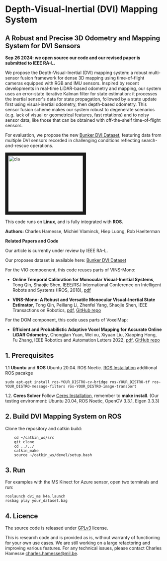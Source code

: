 # Depth-Visual-Inertial (DVI) Mapping System
## A Robust and Precise 3D Odometry and Mapping System for DVI Sensors

**Sep 26 2024: we open source our code and our revised paper is submitted to IEEE RA-L.**

We propose the Depth-Visual-Inertial (DVI) mapping system: a robust multi-sensor fusion framework for dense 3D mapping using time-of-flight cameras equipped with RGB and IMU sensors. Inspired by recent developments in real-time LiDAR-based odometry and mapping, our system uses an error-state iterative Kalman filter for state estimation: it processes the inertial sensor's data for state propagation, followed by a state update first using visual-inertial odometry, then depth-based odometry. This sensor fusion scheme makes our system robust to degenerate scenarios (e.g. lack of visual or geometrical features, fast rotations) and to noisy sensor data, like those that can be obtained with off-the-shelf time-of-flight sensors. 

For evaluation, we propose the new [Bunker DVI Dataset](https://charleshamesse.github.io/bunker-dvi-dataset), featuring data from multiple DVI sensors recorded in challenging conditions reflecting search-and-rescue operations.

<a href="https://www.youtube.com/embed/Nr6ZI32Nbs8" target="_blank"><img src="http://img.youtube.com/vi/Nr6ZI32Nbs8/0.jpg" 
alt="cla" width="240" height="180" border="10" /></a>

This code runs on **Linux**, and is fully integrated with **ROS**. 

**Authors:** Charles Hamesse, Michiel Vlaminck, Hiep Luong, Rob Haelterman

**Related Papers and Code**

Our article is currently under review by IEEE RA-L. 

Our proposes dataset is available here: [Bunker DVI Dataset](https://charleshamesse.github.io/bunker-dvi-dataset)

For the VIO compoenent, this code reuses parts of VINS-Mono:
* **Online Temporal Calibration for Monocular Visual-Inertial Systems**, Tong Qin, Shaojie Shen, IEEE/RSJ International Conference on Intelligent Robots and Systems (IROS, 2018),  [pdf](https://ieeexplore.ieee.org/abstract/document/8593603)

* **VINS-Mono: A Robust and Versatile Monocular Visual-Inertial State Estimator**, Tong Qin, Peiliang Li, Zhenfei Yang, Shaojie Shen, IEEE Transactions on Robotics, [pdf](https://ieeexplore.ieee.org/document/8421746/?arnumber=8421746&source=authoralert), [GitHub repo](https://github.com/HKUST-Aerial-Robotics/VINS-Mono)


For the DOM component, this code uses parts of VoxelMap:
* **Efficient and Probabilistic Adaptive Voxel Mapping for Accurate Online LiDAR Odometry**, Chongjian Yuan, Wei xu, Xiyuan Liu, Xiaoping Hong, Fu Zhang, IEEE Robotics and Automation Letters 2022, [pdf](https://arxiv.org/abs/2109.07082), [GitHub repo](https://github.com/hku-mars/VoxelMap)


## 1. Prerequisites
1.1 **Ubuntu** and **ROS**
Ubuntu  20.04.
ROS Noetic. [ROS Installation](http://wiki.ros.org/ROS/Installation)
additional ROS pacakge
```
sudo apt-get install ros-YOUR_DISTRO-cv-bridge ros-YOUR_DISTRO-tf ros-YOUR_DISTRO-message-filters ros-YOUR_DISTRO-image-transport
```

1.2. **Ceres Solver**
Follow [Ceres Installation](http://ceres-solver.org/installation.html), remember to **make install**.
(Our testing environment: Ubuntu 20.04, ROS Noetic, OpenCV 3.3.1, Eigen 3.3.3) 

## 2. Build DVI Mapping System on ROS
Clone the repository and catkin build:
```
    cd ~/catkin_ws/src
    git clone  
    cd ../../
    catkin_make
    source ~/catkin_ws/devel/setup.bash
```

## 3. Run
For examples with the MS Kinect for Azure sensor, open two terminals and run:
```
roslaunch dvi_ms k4a.launch
rosbag play your_dataset.bag
```

## 4. Licence
The source code is released under [GPLv3](http://www.gnu.org/licenses/) license.

This is research code and is provided as is, without warranty of functioning for your own use cases. We are still working on a large refactoring and improving various features. For any technical issues, please contact Charles Hamesse <charles.hamesse@mil.be>.

